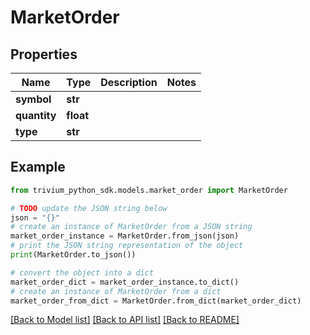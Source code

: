 # MarketOrder


## Properties

Name | Type | Description | Notes
------------ | ------------- | ------------- | -------------
**symbol** | **str** |  | 
**quantity** | **float** |  | 
**type** | **str** |  | 

## Example

```python
from trivium_python_sdk.models.market_order import MarketOrder

# TODO update the JSON string below
json = "{}"
# create an instance of MarketOrder from a JSON string
market_order_instance = MarketOrder.from_json(json)
# print the JSON string representation of the object
print(MarketOrder.to_json())

# convert the object into a dict
market_order_dict = market_order_instance.to_dict()
# create an instance of MarketOrder from a dict
market_order_from_dict = MarketOrder.from_dict(market_order_dict)
```
[[Back to Model list]](../README.md#documentation-for-models) [[Back to API list]](../README.md#documentation-for-api-endpoints) [[Back to README]](../README.md)


